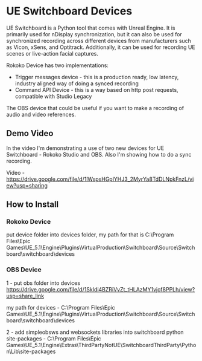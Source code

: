 # UE Switchboard Devices

UE Switchboard is a Python tool that comes with Unreal Engine. It is primarily used for nDisplay synchronization, but it can also be used for synchronized recording across different devices from manufacturers such as Vicon, xSens, and Optitrack. Additionally, it can be used for recording UE scenes or live-action facial captures.

Rokoko Device has two implementations:
- Trigger messages device - this is a production ready, low latency, industry aligned way of doing a synced recording
- Command API Device - this is a way based on http post requests, compatible with Studio Legacy
  
The OBS device that could be useful if you want to make a recording of audio and video references.

## Demo Video
In the video I'm demonstrating a use of two new devices for UE Switchboard - Rokoko Studio and OBS. Also I'm showing how to do a sync recording.


Video - https://drive.google.com/file/d/1lWspsHGplYHJ3_2MyrYa8TdDLNpkFnzL/view?usp=sharing

## How to Install

### Rokoko Device
put device folder into devices folder, my path for that is C:\Program Files\Epic Games\UE_5.1\Engine\Plugins\VirtualProduction\Switchboard\Source\Switchboard\switchboard\devices

### OBS Device
1 - put obs folder into devices https://drive.google.com/file/d/1SkIdi4BZRiVvZt_tHLAzMY1vjof8PPLh/view?usp=share_link

my path for devices - C:\Program Files\Epic Games\UE_5.1\Engine\Plugins\VirtualProduction\Switchboard\Source\Switchboard\switchboard\devices

2 - add simpleobsws and websockets libraries into switchboard python site-packages - C:\Program Files\Epic Games\UE_5.1\Engine\Extras\ThirdPartyNotUE\SwitchboardThirdParty\Python\Lib\site-packages
